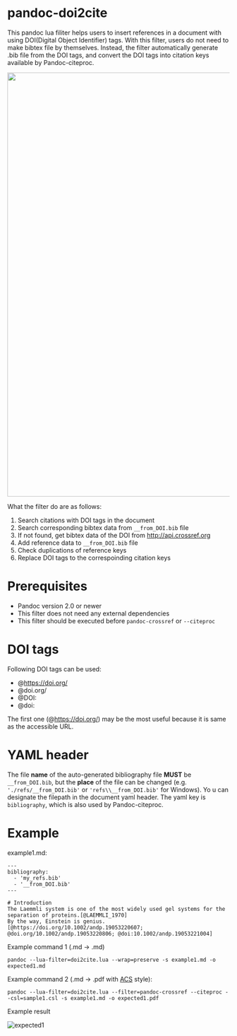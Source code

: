 # pandoc-doi2cite
This pandoc lua filiter helps users to insert references in a document
with using DOI(Digital Object Identifier) tags. With this filter, users
do not need to make bibtex file by themselves. Instead, the filter
automatically generate .bib file from the DOI tags, and convert the DOI
tags into citation keys available by Pandoc-citeproc.

<img src="https://user-images.githubusercontent.com/30950088/117561410-87ec5d00-b0d1-11eb-88be-931f3158ec44.png" width="960">

What the filter do are as follows:
1.  Search citations with DOI tags in the document
2.  Search corresponding bibtex data from `__from_DOI.bib` file
3.  If not found, get bibtex data of the DOI from
    http://api.crossref.org
4.  Add reference data to `__from_DOI.bib` file
5.  Check duplications of reference keys
6.  Replace DOI tags to the correspoinding citation keys

# Prerequisites
-   Pandoc version 2.0 or newer
-   This filter does not need any external dependencies
-   This filter should be executed before `pandoc-crossref` or
    `--citeproc`

# DOI tags
Following DOI tags can be used:
-   @https://doi.org/
-   @doi.org/
-   @DOI:
-   @doi:

The first one (@https://doi.org/) may be the most useful because it is
same as the accessible URL.

# YAML header
The file **name** of the auto-generated bibliography file **MUST** be
`__from_DOI.bib`, but the **place** of the file can be changed (e.g. 
`'./refs/__from_DOI.bib'` or `'refs\\__from_DOI.bib'` for Windows). Yo
u can designate the filepath in the document yaml header. The yaml key
 is `bibliography`, which is also used by Pandoc-citeproc.


# Example

example1.md:

    ---
    bibliography:
      - 'my_refs.bib'
      - '__from_DOI.bib'
    ---

    # Introduction
    The Laemmli system is one of the most widely used gel systems for the separation of proteins.[@LAEMMLI_1970]
    By the way, Einstein is genius.[@https://doi.org/10.1002/andp.19053220607; @doi.org/10.1002/andp.19053220806; @doi:10.1002/andp.19053221004]

Example command 1 (.md -\> .md)

``` {.sh}
pandoc --lua-filter=doi2cite.lua --wrap=preserve -s example1.md -o expected1.md
```

Example command 2 (.md -\> .pdf with
[ACS](https://pubs.acs.org/journal/jacsat) style):

``` {.sh}
pandoc --lua-filter=doi2cite.lua --filter=pandoc-crossref --citeproc --csl=sample1.csl -s example1.md -o expected1.pdf
```

Example result

![expected1](https://user-images.githubusercontent.com/30950088/119964566-4d952200-bfe4-11eb-90d9-ed2366c639e8.png)
